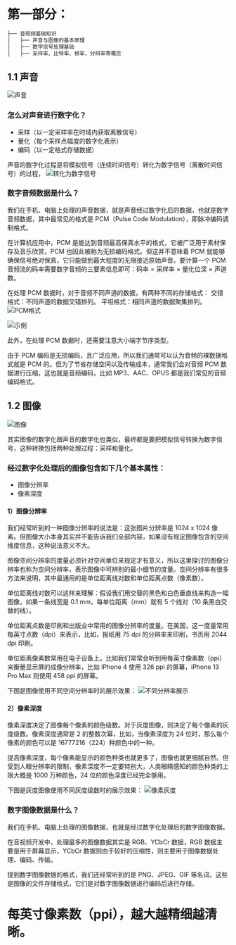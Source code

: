 # 第一部分：
```js
├── 音视频基础知识
│   ├── 声音与图像的基本原理
│   ├── 数字信号处理基础
│   ├── 采样率、比特率、帧率、分辨率等概念
```


## 1.1 声音
![声音](./assets/1/image1-4.png)
### 怎么对声音进行数字化？
- 采样（以一定采样率在时域内获取离散信号）
- 量化（每个采样点幅度的数字化表示）
- 编码（以一定格式存储数据）

声音的数字化过程是将模拟信号（连续时间信号）转化为数字信号（离散时间信号）的过程，
![转化为数字信号](./assets/1/image1-1.png)


### 数字音频数据是什么？
我们在手机、电脑上处理的声音数据，就是声音经过数字化后的数据，也就是数字音频数据，其中最常见的格式是 PCM（Pulse Code Modulation），即脉冲编码调制格式。

在计算机应用中，PCM 是能达到音频最高保真水平的格式，它被广泛用于素材保存及音乐欣赏，PCM 也因此被称为无损编码格式。但这并不意味着 PCM 就能够确保信号绝对保真，它只能做到最大程度的无限接近原始声音。要计算一个 PCM 音频流的码率需要数字音频的三要素信息即可：码率 = 采样率 × 量化位深 × 声道数。


在处理 PCM 数据时，对于音频不同声道的数据，有两种不同的存储格式：
交错格式：不同声道的数据交错排列。
平坦格式：相同声道的数据聚集排列。
![PCM格式](./assets/1/image1-2.png)

![示例](./assets/1/image1-3.png)

此外，在处理 PCM 数据时，还需要注意大小端字节序类型。

由于 PCM 编码是无损编码，且广泛应用，所以我们通常可以认为音频的裸数据格式就是 PCM 的。但为了节省存储空间以及传输成本，通常我们会对音频 PCM 数据进行压缩，这也就是音频编码，比如 MP3、AAC、OPUS 都是我们常见的音频编码格式。

## 1.2 图像
![图像](./assets/1/image1-5.png)

其实图像的数字化跟声音的数字化也类似，最终都是要把模拟信号转换为数字信号，这种转换包括两种处理过程：采样和量化。

### 经过数字化处理后的图像包含如下几个基本属性：
- 图像分辨率
- 像素深度

#### 1）图像分辨率

我们经常听到的一种图像分辨率的说法是：这张图片分辨率是 1024 x 1024 像素。但图像大小本身其实并不能告诉我们全部内容，如果没有规定图像包含的空间维度信息，这种说法意义不大。

图像空间分辨率的度量必须针对空间单位来规定才有意义，所以这里探讨的图像分辨率也称为空间分辨率，表示图像中可辨别的最小细节的度量。空间分辨率有很多方法来说明，其中最通用的是单位距离线对数和单位距离点数（像素数）。

单位距离线对数可以这样来理解：假设我们用交替的黑色和白色垂直线来构造一幅图像，如果一条线宽是 0.1 mm，每单位距离（mm）就有 5 个线对（10 条黑白交替的线）。

单位距离点数是印刷和出版业中常用的图像分辨率的度量。在美国，这一度量常用每英寸点数（dpi）来表示，比如，报纸用 75 dpi 的分辨率来印刷，书页用 2044 dpi 印刷。

单位距离像素数常用在电子设备上。比如我们常常会听到用每英寸像素数（ppi）来衡量显示屏的成像分辨率，比如 iPhone 4 使用 326 ppi 的屏幕，iPhone 13 Pro Max 则使用 458 ppi 的屏幕。

下图是图像使用不同空间分辨率时的展示效果：
![不同分辨率展示](./assets/1/image1-6.png)

#### 2）像素深度

像素深度决定了图像每个像素的颜色级数。对于灰度图像，则决定了每个像素的灰度级数。像素深度通常是 2 的整数次幂，比如，当像素深度为 24 位时，那么每个像素的颜色可以是 16777216（224）种颜色中的一种。

提高像素深度，每个像素能显示的颜色种类也就更多了，图像也就更细腻自然。但受到人眼分辨率的限制，像素深度不一定要特别大，人类眼睛感知的颜色种类的上限大概是 1000 万种颜色，24 位的颜色深度已经完全够用。

下图是灰度图像使用不同灰度级数时的展示效果：
![像素灰度](./assets/1/image1-7.png)

### 数字图像数据是什么？

我们在手机、电脑上处理的图像数据，也就是经过数字化处理后的数字图像数据。

在音视频开发中，处理最多的图像数据其实是 RGB、YCbCr 数据，RGB 数据主要是用于屏幕显示，YCbCr 数据则由于较好的压缩性，则主要用于图像数据处理、编码、传输。

提到数字图像数据的格式，我们还经常听到的是 PNG、JPEG、GIF 等名词，这些是图像的文件存储格式，它们是对数字图像数据进行编码后进行存储。



# 每英寸像素数（ppi），越大越精细越清晰。